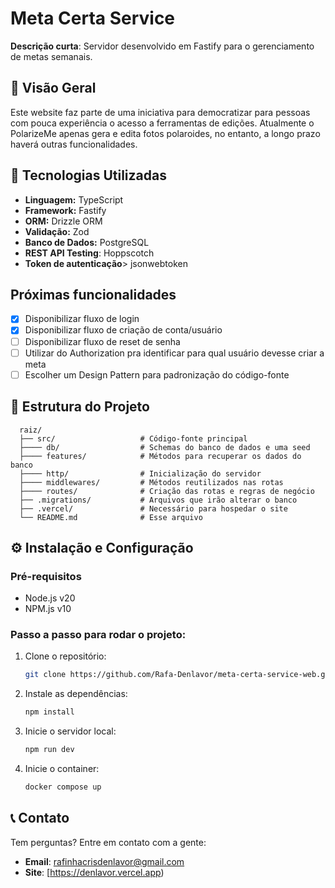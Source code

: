 # **Meta Certa Service**  
**Descrição curta**: Servidor desenvolvido em Fastify para o gerenciamento de metas semanais.

## 🚀 **Visão Geral**
Este website faz parte de uma iniciativa para democratizar para pessoas com pouca experiência o acesso a ferramentas de edições. Atualmente o PolarizeMe apenas gera e edita fotos polaroides, no entanto, a longo prazo haverá outras funcionalidades.

## 🔧 **Tecnologias Utilizadas**
- **Linguagem:** TypeScript
- **Framework:** Fastify
- **ORM:** Drizzle ORM
- **Validação:** Zod
- **Banco de Dados:** PostgreSQL
- **REST API Testing**: Hoppscotch
- **Token de autenticação**> jsonwebtoken

## Próximas funcionalidades

- [x] Disponibilizar fluxo de login
- [x] Disponibilizar fluxo de criação de conta/usuário
- [ ] Disponibilizar fluxo de reset de senha
- [ ] Utilizar do Authorization pra identificar para qual usuário devesse criar a meta
- [ ] Escolher um Design Pattern para padronização do código-fonte

## 📂 **Estrutura do Projeto**
```
  raiz/
  ├── src/                   # Código-fonte principal
  ├──── db/                  # Schemas do banco de dados e uma seed
  ├──── features/            # Métodos para recuperar os dados do banco
  ├──── http/                # Inicialização do servidor
  ├──── middlewares/         # Métodos reutilizados nas rotas
  ├──── routes/              # Criação das rotas e regras de negócio
  ├── .migrations/           # Arquivos que irão alterar o banco 
  ├── .vercel/               # Necessário para hospedar o site               
  └── README.md              # Esse arquivo
```

## ⚙️ **Instalação e Configuração**
### Pré-requisitos
- Node.js v20
- NPM.js v10

### Passo a passo para rodar o projeto:
1. Clone o repositório:
   ```bash
   git clone https://github.com/Rafa-Denlavor/meta-certa-service-web.git
   ```
2. Instale as dependências:
   ```bash
   npm install
   ```
3. Inicie o servidor local:
   ```bash
   npm run dev
   ```
4. Inicie o container:
   ```bash
   docker compose up
   ```

<!-- ## 🧪 **Testes**
Para rodar os testes, execute:
```bash
npm test
``` -->

## 📞 **Contato**
Tem perguntas? Entre em contato com a gente:
- **Email**: rafinhacrisdenlavor@gmail.com
- **Site**: [https://denlavor.vercel.app)
